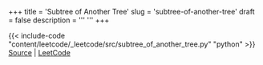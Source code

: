 +++
title = 'Subtree of Another Tree'
slug = 'subtree-of-another-tree'
draft = false
description =  '''
'''
+++

{{< include-code "content/leetcode/_leetcode/src/subtree_of_another_tree.py" "python" >}}
[Source](https://github.com/grind-rip/leetcode/blob/master/src/subtree_of_another_tree.py) | [LeetCode](https://leetcode.com/problems/subtree-of-another-tree)
